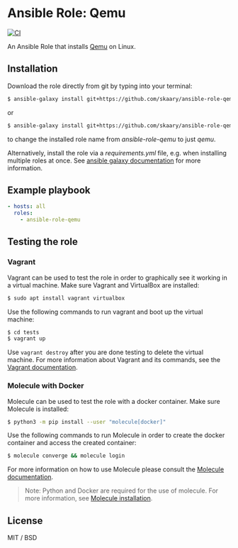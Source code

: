 # Ansible Role: Qemu
[![CI](https://github.com/skaary/ansible-role-qemu/actions/workflows/ci.yml/badge.svg?branch=main&event=push)](https://github.com/skaary/ansible-role-qemu/actions?query=workflow%3Ci)

An Ansible Role that installs [Qemu](https://www.qemu.org) on Linux.

## Installation

Download the role directly from git by typing into your terminal:

```bash
$ ansible-galaxy install git+https://github.com/skaary/ansible-role-qemu.git
```
or

```bash
$ ansible-galaxy install git+https://github.com/skaary/ansible-role-qemu.git,,qemu
```

to change the installed role name from _ansible-role-qemu_ to just _qemu_.

Alternatively, install the role via a _requirements.yml_ file, e.g. when installing multiple roles at once. See [ansible galaxy documentation](https://galaxy.ansible.com/docs/using/installing.html#installing-multiple-roles-from-a-file) for more information.

## Example playbook

```yaml
- hosts: all
  roles:
    - ansible-role-qemu
```

## Testing the role

### Vagrant

Vagrant can be used to test the role in order to graphically see it working in a virtual machine. Make sure Vagrant and VirtualBox are installed:

```bash
$ sudo apt install vagrant virtualbox
```

Use the following commands to run vagrant and boot up the virtual machine:

```bash
$ cd tests
$ vagrant up
```

Use `vagrant destroy` after you are done testing to delete the virtual machine. For more information about Vagrant and its commands, see the [Vagrant documentation](https://www.vagrantup.com/docs/cli).

### Molecule with Docker

Molecule can be used to test the role with a docker container. Make sure Molecule is installed:

```bash
$ python3 -m pip install --user "molecule[docker]"
```

Use the following commands to run Molecule in order to create the docker container and access the created container:
```bash
$ molecule converge && molecule login
```

For more information on how to use Molecule please consult the [Molecule documentation](https://molecule.readthedocs.io/en/latest/getting-started.html).

> Note: Python and Docker are required for the use of molecule. For more information, see [Molecule installation](https://molecule.readthedocs.io/en/latest/installation.html).

## License

MIT / BSD
